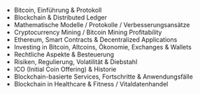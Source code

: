 - Bitcoin, Einführung & Protokoll
- Blockchain & Distributed Ledger
- Mathematische Modelle / Protokolle / Verbesserungsansätze
- Cryptocurrency Mining / Bitcoin Mining Profitability
- Ethereum, Smart Contracts & Decentralized Applications
- Investing in Bitcoin, Altcoins, Ökonomie, Exchanges & Wallets
- Rechtliche Aspekte & Besteuerung
- Risiken, Regulierung, Volatilität & Diebstahl
- ICO (Initial Coin Offering) & Historie
- Blockchain-basierte Services, Fortschritte & Anwendungsfälle
- Blockchain in Healthcare & Fitness / Vitaldatenhandel

